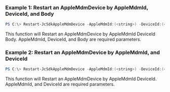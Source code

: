### Example 1: Restart an AppleMdmDevice by AppleMdmId, DeviceId, and Body
```powershell
PS C:\> Restart-JcSdkAppleMdmDevice -AppleMdmId:(<string>) -DeviceId:(<string>) -Body:(<JumpCloud.SDK.V2.Models.Paths1Whnyt3ApplemdmsAppleMdmIdDevicesDeviceIdRestartPostRequestbodyContentApplicationJsonSchema>)


```

This function will Restart an AppleMdmDevice by AppleMdmId DeviceId Body. AppleMdmId, DeviceId, and Body are required parameters.

### Example 2: Restart an AppleMdmDevice by AppleMdmId, and DeviceId
```powershell
PS C:\> Restart-JcSdkAppleMdmDevice -AppleMdmId:(<string>) -DeviceId:(<string>) -KextPaths:(<string[]>)


```

This function will Restart an AppleMdmDevice by AppleMdmId DeviceId. AppleMdmId, and DeviceId are required parameters.

